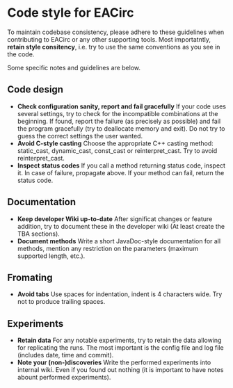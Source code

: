 # Code style for EACirc

To maintain codebase consistency, please adhere to these guidelines when contributing to EACirc or any other supporting tools. Most importatntly, **retain style consitency**, i.e. try to use the same conventions as you see in the code.

Some specific notes and guidelines are below.

## Code design

* **Check configuration sanity, report and fail gracefully**
  If your code uses several settings, try to check for the incompatible combinations at the beginning. If found, report the failure (as precisely as possible) and fail the program gracefully (try to deallocate memory and exit). Do not try to guess the correct settings the user wanted.
* **Avoid C-style casting**
  Choose the appropriate C++ casting method: static_cast, dynamic_cast, const_cast or reinterpret_cast. Try to avoid reinterpret_cast.
* **Inspect status codes**
  If you call a method returning status code, inspect it. In case of failure, propagate above. If your method can fail, return the status code.

## Documentation

* **Keep developer Wiki up-to-date**
  After significat changes or feature addition, try to document these in the developer wiki (At least create the TBA sections).
* **Document methods**
  Write a short JavaDoc-style documentation for all methods, mention any restriction on the parameters (maximum supported length, etc.).

## Fromating

* **Avoid tabs**
  Use spaces for indentation, indent is 4 characters wide. Try not to produce trailing spaces.

## Experiments

* **Retain data**
  For any notable experiments, try to retain the data allowing for replicating the runs. The most important is the config file and log file (includes date, time and commit).
* **Note your (non-)discoveries**
  Write the performed experiments into internal wiki. Even if you found out nothing (it is important to have notes abount performed experiments).
